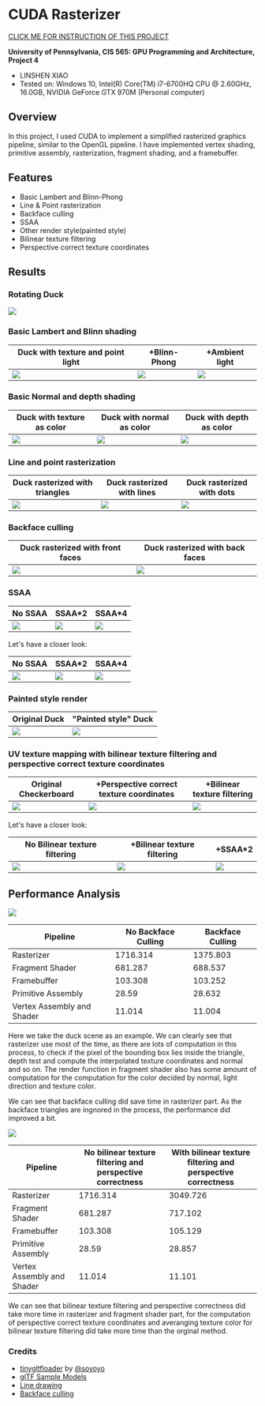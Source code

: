 CUDA Rasterizer
===============

[CLICK ME FOR INSTRUCTION OF THIS PROJECT](./INSTRUCTION.md)

**University of Pennsylvania, CIS 565: GPU Programming and Architecture, Project 4**

* LINSHEN XIAO
* Tested on: Windows 10, Intel(R) Core(TM) i7-6700HQ CPU @ 2.60GHz, 16.0GB, NVIDIA GeForce GTX 970M (Personal computer)

## Overview

In this project, I used CUDA to implement a simplified rasterized graphics pipeline, similar to the OpenGL pipeline. I have implemented vertex shading, primitive assembly, rasterization, fragment shading, and a framebuffer.

## Features

* Basic Lambert and Blinn-Phong
* Line & Point rasterization
* Backface culling
* SSAA
* Other render style(painted style)
* Bilinear texture filtering
* Perspective correct texture coordinates

## Results

### Rotating Duck
![](renders/duck3.gif)
### Basic Lambert and Blinn shading

|Duck with texture and point light|+Blinn-Phong|+Ambient light|
|------|------|------|
|![](renders/2017-10-17_191933.png) | ![](renders/2017-10-17_191958.png) | ![](renders/duck.png) |

### Basic Normal and depth shading

|Duck with texture as color|Duck with normal as color|Duck with depth as color|
|------|------|------|
|![](renders/2017-10-17_191933.png) | ![](renders/2017-10-17_192434.png) | ![](renders/2017-10-17_192601.png) |

### Line and point rasterization

|Duck rasterized with triangles|Duck rasterized with lines|Duck rasterized with dots|
|------|------|------|
|![](renders/2017-10-17_191933.png) | ![](renders/2017-10-17_192335.png) | ![](renders/2017-10-17_192404.png) |

### Backface culling

|Duck rasterized with front faces|Duck rasterized with back faces|
|------|------|
|![](renders/2017-10-17_191933.png) | ![](renders/2017-10-17_195707.png) |

### SSAA
|No SSAA|SSAA*2|SSAA*4|
|------|------|------|
|![](renders/duck.png) | ![](renders/ssaa2.png) | ![](renders/ssaa4.png) |

Let's have a closer look:

|No SSAA|SSAA*2|SSAA*4|
|------|------|------|
|![](renders/ssaa0big.png) | ![](renders/ssaa2big.png) | ![](renders/ssaa4big.png) |

### Painted style render

|Original Duck|"Painted style" Duck|
|------|------|
|![](renders/duck.png) | ![](renders/2017-10-17_222749.png) |

### UV texture mapping with bilinear texture filtering and perspective correct texture coordinates

|Original Checkerboard|+Perspective correct texture coordinates|+Bilinear texture filtering|
|------|------|------|
| ![](renders/no_pc.png) | ![](renders/pc.png) | ![](renders/pc_&_bl.png) |

Let's have a closer look:

|No Bilinear texture filtering|+Bilinear texture filtering|+SSAA*2|
|------|------|------|
| ![](renders/nobfbig.png) | ![](renders/bfbig.png) | ![](renders/bfssaabig.png) |

## Performance Analysis

![](renders/Nobackface&backface.png)

| Pipeline                   | No Backface Culling | Backface Culling |
|----------------------------|---------------------|------------------|
| Rasterizer                 | 1716.314            | 1375.803         |
| Fragment Shader            | 681.287             | 688.537          |
| Framebuffer                | 103.308             | 103.252          |
| Primitive Assembly         | 28.59               | 28.632           |
| Vertex Assembly and Shader | 11.014              | 11.004           |

Here we take the duck scene as an example. We can clearly see that rasterizer use most of the time, as there are lots of computation in this process, to check if the pixel of the bounding box lies inside the triangle, depth test and compute the interpolated texture coordinates and normal and so on. The render function in fragment shader also has some amount of computation for the computation for the color decided by normal, light direction and texture color.

We can see that backface culling did save time in rasterizer part. As the backface triangles are ingnored in the process, the performance did improved a bit.

![](renders/NoPC&PC.png)

| Pipeline                   | No bilinear texture filtering and perspective correctness  | With bilinear texture filtering and perspective correctness  |
|----------------------------|---------------------|------------------|
| Rasterizer                 | 1716.314            | 3049.726         |
| Fragment Shader            | 681.287             | 717.102          |
| Framebuffer                | 103.308             | 105.129          |
| Primitive Assembly         | 28.59               | 28.857           |
| Vertex Assembly and Shader | 11.014              | 11.101           |

We can see that bilinear texture filtering and perspective correctness did take more time in rasterizer and fragment shader part, for the computation of perspective correct texture coordinates and averanging texture color for bilinear texture filtering did take more time than the orginal method.

### Credits

* [tinygltfloader](https://github.com/syoyo/tinygltfloader) by [@soyoyo](https://github.com/syoyo)
* [glTF Sample Models](https://github.com/KhronosGroup/glTF/blob/master/sampleModels/README.md)
* [Line drawing](https://github.com/ssloy/tinyrenderer/wiki/Lesson-1:-Bresenham%E2%80%99s-Line-Drawing-Algorithm)
* [Backface culling](https://www.scratchapixel.com/lessons/3d-basic-rendering/ray-tracing-rendering-a-triangle/single-vs-double-sided-triangle-backface-culling)
